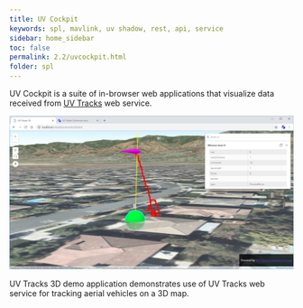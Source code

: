 ```yaml
---
title: UV Cockpit 
keywords: spl, mavlink, uv shadow, rest, api, service
sidebar: home_sidebar
toc: false
permalink: 2.2/uvcockpit.html
folder: spl
---
```


UV Cockpit is a suite of in-browser web applications that visualize data received from [UV Tracks](uvtracks.html) web service.

![UV Tracks 3D](images/uvtracks3d.jpg)

UV Tracks 3D demo application demonstrates use of UV Tracks web service for tracking aerial vehicles on a 3D map.
